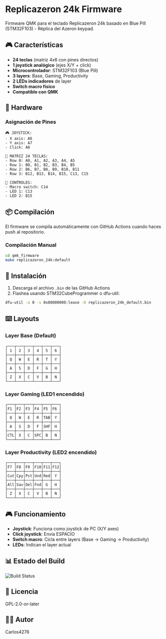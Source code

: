 # Replicazeron 24k Firmware

Firmware QMK para el teclado Replicazeron 24k basado en Blue Pill (STM32F103) - Réplica del Azeron keypad.

## 🎮 Características
- **24 teclas** (matriz 4x6 con pines directos)
- **1 joystick analógico** (ejes X/Y + click)
- **Microcontrolador**: STM32F103 (Blue Pill)
- **3 layers**: Base, Gaming, Productivity
- **2 LEDs indicadores** de layer
- **Switch macro físico**
- **Compatible con QMK**

## 🔧 Hardware
### Asignación de Pines
```
🎮 JOYSTICK:
- X axis: A6
- Y axis: A7  
- Click: A8

🔘 MATRIZ 24 TECLAS:
- Row 0: A0, A1, A2, A3, A4, A5
- Row 1: B0, B1, B2, B3, B4, B5
- Row 2: B6, B7, B8, B9, B10, B11
- Row 3: B12, B13, B14, B15, C13, C15

🔴 CONTROLES:
- Macro switch: C14
- LED 1: C13
- LED 2: B15
```

## 📦 Compilación
El firmware se compila automáticamente con GitHub Actions cuando haces push al repositorio.

### Compilación Manual
```bash
cd qmk_firmware
make replicazeron_24k:default
```

## 🚀 Instalación
1. Descarga el archivo `.bin` de las GitHub Actions
2. Flashea usando STM32CubeProgrammer o dfu-util:
```bash
dfu-util -a 0 -s 0x08000000:leave -D replicazeron_24k_default.bin
```

## ⌨️ Layouts

### Layer Base (Default)
```
┌───┬───┬───┬───┬───┬───┐
│ 1 │ 2 │ 3 │ 4 │ 5 │ 6 │
├───┼───┼───┼───┼───┼───┤
│ Q │ W │ E │ R │ T │ Y │
├───┼───┼───┼───┼───┼───┤
│ A │ S │ D │ F │ G │ H │
├───┼───┼───┼───┼───┼───┤
│ Z │ X │ C │ V │ B │ N │
└───┴───┴───┴───┴───┴───┘
```

### Layer Gaming (LED1 encendido)
```
┌───┬───┬───┬───┬───┬───┐
│F1 │F2 │F3 │F4 │F5 │F6 │
├───┼───┼───┼───┼───┼───┤
│ Q │ W │ E │ R │TAB│ Y │
├───┼───┼───┼───┼───┼───┤
│ A │ S │ D │ F │SHF│ H │
├───┼───┼───┼───┼───┼───┤
│CTL│ X │ C │SPC│ B │ N │
└───┴───┴───┴───┴───┴───┘
```

### Layer Productivity (LED2 encendido)
```
┌───┬───┬───┬───┬───┬───┐
│F7 │F8 │F9 │F10│F11│F12│
├───┼───┼───┼───┼───┼───┤
│Cut│Cpy│Pst│Und│Red│ Y │
├───┼───┼───┼───┼───┼───┤
│All│Sav│Del│Fnd│ G │ H │
├───┼───┼───┼───┼───┼───┤
│ Z │ X │ C │ V │ B │ N │
└───┴───┴───┴───┴───┴───┘
```

## 🎮 Funcionamiento
- **Joystick**: Funciona como joystick de PC (X/Y axes)
- **Click joystick**: Envía ESPACIO
- **Switch macro**: Cicla entre layers (Base → Gaming → Productivity)
- **LEDs**: Indican el layer actual

## 📊 Estado del Build
![Build Status](https://github.com/carlos4276/-replicazeron-24k-firmware/workflows/Build%20QMK%20firmware/badge.svg)

## 📜 Licencia
GPL-2.0-or-later

## 👨‍💻 Autor
Carlos4276
